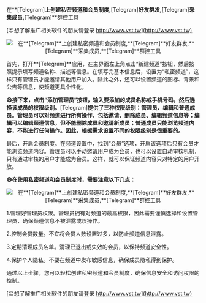 在**[Telegram]**上创建私密频道和会员制度,**[Telegram]**好友群发,**[Telegram]**采集成员,**[Telegram]**群控工具

[😍想了解推广相关软件的朋友请登录 http://www.vst.tw](http://www.vst.tw)

 <center><img src="https://vst.tw/MP4/tuiguang/png/7.png" alt="在**[Telegram]**上创建私密频道和会员制度,**[Telegram]**好友群发,**[Telegram]**采集成员,**[Telegram]**群控工具"></center>

首先，打开**[Telegram]**应用，在主界面左上角点击“新建频道”按钮，然后按照提示填写频道名称、描述等信息。在填写完基本信息后，设置为“私密频道”，这样只有管理员才能邀请其他用户加入。除此之外，还可以设置频道的图标、背景和公告等信息，使频道更具个性化。

**😄接下来，点击“添加管理员”按钮，输入要添加的成员名称或手机号码，然后选择该成员的权限级别。**[Telegram]**提供了三种权限级别：管理员、编辑和普通成员。管理员可以对频道进行所有操作，包括邀请、删除成员、编辑频道信息等；编辑可以编辑频道信息，但不能删除成员和邀请新成员；普通成员只能浏览频道内容，不能进行任何操作。因此，根据需求设置不同的权限级别是很重要的。**

最后，开启会员制度。在频道设置中，找到“会员”选项，开启该选项后只有会员才能浏览频道内容。管理员可以手动邀请用户成为会员，也可以设置自动审核机制，只有通过审核的用户才能成为会员。这样，就可以保证频道内容只对特定的用户开放。

**😄在使用私密频道和会员制度时，需要注意以下几点：**

 <center><img src="https://vst.tw/MP4/tuiguang/png/0.png" alt="在**[Telegram]**上创建私密频道和会员制度,**[Telegram]**好友群发,**[Telegram]**采集成员,**[Telegram]**群控工具"></center>

1.管理好管理员权限。管理员拥有对频道的最高权限，因此需要谨慎选择和设置管理员，确保频道信息不被泄露或误操作。

2.控制会员数量。不宜将会员人数设置过多，以防止频道信息泄露。

3.定期清理成员名单。清理已退出或失效的会员，以保持频道安全性。

4.保护个人隐私。不要在频道中发布敏感信息，确保成员隐私得到保护。

通过以上步骤，您可以轻松创建私密频道和会员制度，确保信息安全和访问权限的控制。

[😍想了解推广相关软件的朋友请登录 http://www.vst.tw](http://www.vst.tw)



